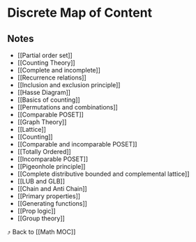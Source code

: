 # Discrete Map of Content


## Notes
- [[Partial order set]]
- [[Counting Theory]]
- [[Complete and incomplete]]
- [[Recurrence relations]]
- [[Inclusion and exclusion principle]]
- [[Hasse Diagram]]
- [[Basics of counting]]
- [[Permutations and combinations]]
- [[Comparable POSET]]
- [[Graph Theory]]
- [[Lattice]]
- [[Counting]]
- [[Comparable and incomparable POSET]]
- [[Totally Ordered]]
- [[Incomparable POSET]]
- [[Pigeonhole principle]]
- [[Complete  distributive bounded and complemental lattice]]
- [[LUB and GLB]]
- [[Chain and Anti Chain]]
- [[Primary properties]]
- [[Generating functions]]
- [[Prop logic]]
- [[Group theory]]

⤴️ Back to [[Math MOC]]